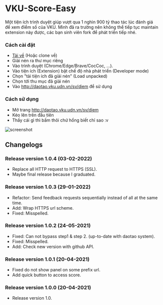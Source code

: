 # VKU-Score-Easy
Một tiện ích trình duyệt giúp vượt qua 1 nghìn 900 tỷ thao tác lúc đánh giá để xem điểm số của VKU.
Mình đã ra trường nên không thể tiếp tục maintain extension này được, các bạn sinh viên fork để phát triển tiếp nhé.

### Cách cài đặt 
- [Tải về](https://github.com/HungThinhIT/VKU-Easy-Score/releases) (Hoặc clone về)
- Giải nén ra thư mục riêng
- Vào trình duyệt (Chrome/Edge/Brave/CocCoc, ...).
- Vào tiện ích (Extension) bật chế độ nhà phát triển (Developer mode)
- Chọn "tải tiện ích đã giải nén" (Load unpacked)
- Chọn tới thu mục đã giải nén
- Vào http://daotao.vku.udn.vn/sv/diem để sử dụng
### Cách sử dụng
- Mở trang http://daotao.vku.udn.vn/sv/diem
- Kéo lên trên đầu tiên
- Thấy cái gì thì bấm thôi chứ hổng biết chỉ sao :v 

![screenshot](https://github.com/HungThinhIT/VKU-Easy-Score/blob/master/caifileanhnay_nanghoncacode_project.png)


## Changelogs


### Release version 1.0.4 (03-02-2022)
- Replace all HTTP request to HTTPS (SSL).
- Maybe final release because I graduated.

### Release version 1.0.3 (29-01-2022)
- Refactor: Send feedback requests sequentially instead of all at the same time.
- Add: Wrap HTTPS url scheme.
- Fixed: Misspelled.

### Release version 1.0.2 (24-05-2021)
- Fixed: Can not bypass step1 & step 2. (up-to-date with daotao system).
- Fixed: Misspelled.
- Add: Check new version with github API.

### Release version 1.0.1 (20-04-2021)
- Fixed do not show panel on some prefix url.
- Add quick button to access score.

### Release version 1.0.0 (20-04-2021)
- Release version 1.0.
